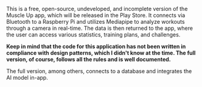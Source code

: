 This is a free, open-source, undeveloped, and incomplete version of the Muscle Up app, which will be released in the Play Store. It connects via Bluetooth to a Raspberry Pi and utilizes Mediapipe to analyze workouts through a camera in real-time. The data is then returned to the app, where the user can access various statistics, training plans, and challenges. 

**Keep in mind that the code for this application has not been written in compliance with design patterns, which I didn't know at the time. The full version, of course, follows all the rules and is well documented.**

The full version, among others, connects to a database and integrates the AI model in-app.
